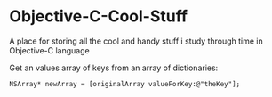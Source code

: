 # Objective-C-Cool-Stuff
A place for storing all the cool and handy stuff i study through time in Objective-C language

Get an values array of keys from an array of dictionaries:

`
NSArray* newArray = [originalArray valueForKey:@"theKey"];
`
